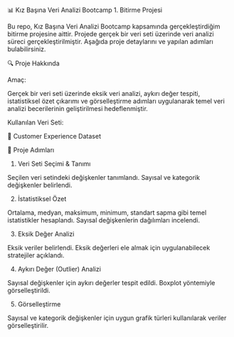 📊 Kız Başına Veri Analizi Bootcamp 1. Bitirme Projesi

Bu repo, Kız Başına Veri Analizi Bootcamp kapsamında gerçekleştirdiğim bitirme projesine aittir. Projede gerçek bir veri seti üzerinde veri analizi süreci gerçekleştirilmiştir. Aşağıda proje detaylarını ve yapılan adımları bulabilirsiniz.

🔍 Proje Hakkında

Amaç:

Gerçek bir veri seti üzerinde eksik veri analizi, aykırı değer tespiti, istatistiksel özet çıkarımı ve görselleştirme adımları uygulanarak temel veri analizi becerilerinin geliştirilmesi hedeflenmiştir.

Kullanılan Veri Seti:

 🛒 Customer Experience Dataset

📁 Proje Adımları

1. Veri Seti Seçimi & Tanımı

Seçilen veri setindeki değişkenler tanımlandı.
Sayısal ve kategorik değişkenler belirlendi.

2. İstatistiksel Özet

Ortalama, medyan, maksimum, minimum, standart sapma gibi temel istatistikler hesaplandı.
Sayısal değişkenlerin dağılımları incelendi.

3. Eksik Değer Analizi
   
Eksik veriler belirlendi.
Eksik değerleri ele almak için uygulanabilecek stratejiler açıklandı.

4. Aykırı Değer (Outlier) Analizi
   
Sayısal değişkenler için aykırı değerler tespit edildi.
Boxplot yöntemiyle görselleştirildi.

5. Görselleştirme
   
Sayısal ve kategorik değişkenler için uygun grafik türleri kullanılarak veriler görselleştirilir.
